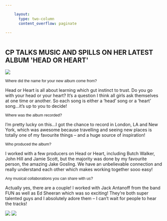 ```yaml
---

    layout:
      type: two-column
      content_overflow: paginate

---
```



<style>

  p > span { font-family: Arial, Helvetica, sans-serif; font-style: normal; font-size: 90%; }

</style>

<img src="assets/6-behind-the-scene/cover-heading.jpg" alt="">
<h2>CP TALKS MUSIC AND SPILLS ON HER LATEST ALBUM 'HEAD OR HEART'</h2>

<img src="assets/6-behind-the-scene/_MG_5433.jpg">

<span>Where did the name for your new album come from?</span>

Head or Heart is all about learning which gut instinct to trust. Do you go with your head or your heart? It’s a question I think all girls ask themselves at one time or another. So each song is either a ‘head’ song or a ‘heart’ song...it’s up to you to decide!

<span>Where was the album recorded?</span>

I’m pretty lucky on this...I got the chance to record in London, LA and New York, which was awesome because travelling and seeing new places is totally one of my favourite things – and a huge source of inspiration!

<span>Who produced the album?</span>

I worked with a few producers on Head or Heart, including Butch Walker, John Hill and Jamie Scott, but the majority was done by my favourite person, the amazing Jake Gosling. We have an unbelievable connection and really understand each other which makes working together sooo easy!

<span>Any musical collaborations you can share with us?</span>

Actually yes, there are a couple! I worked with Jack Antanoff from the band FUN as well as Ed Sheeran which was so exciting! They’re both super talented guys and I absolutely adore them – I can’t wait for people to hear the tracks!


<img src="assets/6-behind-the-scene/_MG_6002.jpg">
<img src="assets/6-behind-the-scene/_MG_5816_opt.jpeg">
